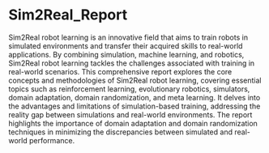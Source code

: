 # Sim2Real_Report
Sim2Real robot learning is an innovative field
that aims to train robots in simulated environments and transfer their acquired skills to
real-world applications. By combining simulation, machine learning, and robotics, Sim2Real
robot learning tackles the challenges associated
with training in real-world scenarios. This comprehensive report explores the core concepts
and methodologies of Sim2Real robot learning,
covering essential topics such as reinforcement
learning, evolutionary robotics, simulators, domain adaptation, domain randomization, and
meta learning. It delves into the advantages
and limitations of simulation-based training,
addressing the reality gap between simulations
and real-world environments. The report highlights the importance of domain adaptation and
domain randomization techniques in minimizing the discrepancies between simulated and
real-world performance.


